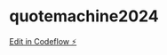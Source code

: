 # quotemachine2024

[Edit in Codeflow ⚡️](https://stackblitz.com/~/github.com/ShawnellHarrison/quotemachine2024)
